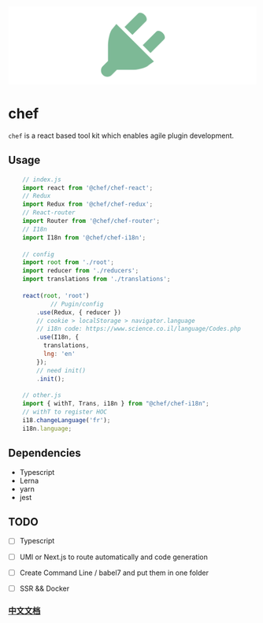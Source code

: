 ![new banner](https://raw.githubusercontent.com/wheelo/chef/master/Banner.png)

# chef
`chef` is a react based tool kit which enables agile plugin development.

## Usage
```javascript
	// index.js
	import react from '@chef/chef-react';
	// Redux
	import Redux from '@chef/chef-redux';
	// React-router
	import Router from '@chef/chef-router';
	// I18n
	import I18n from '@chef/chef-i18n';

	// config
	import root from './root';
	import reducer from './reducers';
	import translations from './translations';

	react(root, 'root')
    		// Pugin/config
		.use(Redux, { reducer })
		// cookie > localStorage > navigator.language
		// i18n code: https://www.science.co.il/language/Codes.php		
		.use(I18n, {
		  translations,
		  lng: 'en'
		});
		// need init()
		.init();
	
	// other.js
	import { withT, Trans, i18n } from "@chef/chef-i18n";
	// withT to register HOC
	i18.changeLanguage('fr');
	i18n.language;
```

## Dependencies
- Typescript
- Lerna
- yarn
- jest

## TODO
- [ ] Typescript
- [ ] UMI or Next.js to route automatically and code generation
- [ ] Create Command Line / babel7 and put them in one folder
- [ ] SSR && Docker


### [中文文档](https://github.com/wheelo/chef/blob/master/README_ZH.md)

